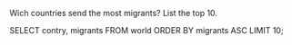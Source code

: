 Wich countries send the most migrants? List the top 10.

SELECT contry, migrants 
FROM world
ORDER BY migrants ASC
LIMIT 10;